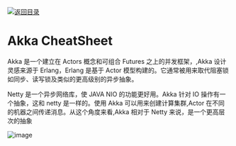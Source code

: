 [![返回目录](https://parg.co/UCb)](https://github.com/wxyyxc1992/Awesome-CheatSheet)

# Akka CheatSheet

Akka 是一个建立在 Actors 概念和可组合 Futures 之上的并发框架，,Akka 设计灵感来源于 Erlang，Erlang 是基于 Actor 模型构建的。它通常被用来取代阻塞锁如同步、读写锁及类似的更高级别的异步抽象。

Netty 是一个异步网络库，使 JAVA NIO 的功能更好用。Akka 针对 IO 操作有一个抽象，这和 netty 是一样的。使用 Akka 可以用来创建计算集群,Actor 在不同的机器之间传递消息。从这个角度来看,Akka 相对于 Netty 来说，是一个更高层次的抽象

![image](https://user-images.githubusercontent.com/5803001/47840701-1fcaab00-ddf2-11e8-93a9-a0cd34601dd0.png)
